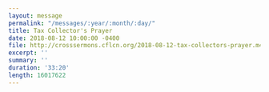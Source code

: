 ```yaml
---
layout: message
permalink: "/messages/:year/:month/:day/"
title: Tax Collector's Prayer
date: 2018-08-12 10:00:00 -0400
file: http://crosssermons.cflcn.org/2018-08-12-tax-collectors-prayer.m4a
excerpt: ''
summary: ''
duration: '33:20'
length: 16017622
---
```

